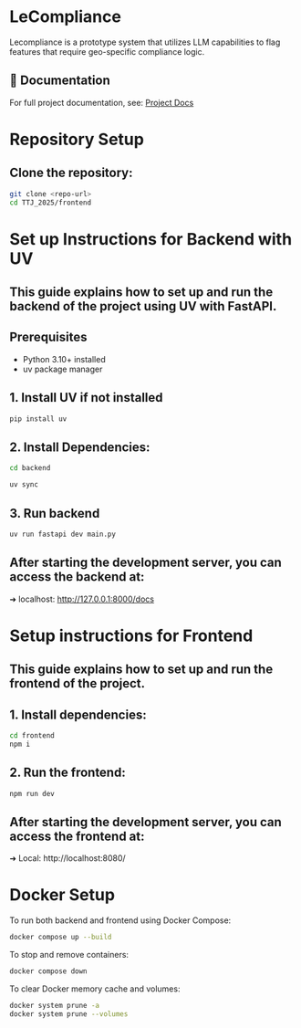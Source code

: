 # LeCompliance
Lecompliance is a prototype system that utilizes LLM capabilities to flag features that require geo-specific compliance logic.

## 📄 Documentation

For full project documentation, see: [Project Docs](https://docs.google.com/document/d/1voDWtOC-vWqSAmjqzOxv-83WxojZyhrVTPsLfnfVrT8/edit?usp=sharing)

# Repository Setup
## Clone the repository:
```bash
git clone <repo-url>
cd TTJ_2025/frontend
```

# Set up Instructions for Backend with UV
This guide explains how to set up and run the backend of the project using **UV** with **FastAPI**. 
---

## Prerequisites 
- Python 3.10+ installed 
- uv package manager

## 1. Install UV if not installed
```bash
pip install uv
```

## 2. Install Dependencies:
```bash
cd backend

uv sync
```

## 3. Run backend
```bash
uv run fastapi dev main.py
```
## After starting the development server, you can access the backend at:
  ➜ localhost: http://127.0.0.1:8000/docs

# Setup instructions for Frontend
This guide explains how to set up and run the frontend of the project. 
---

## 1. Install dependencies:
```bash
cd frontend
npm i
```
## 2. Run the frontend:
```bash
npm run dev
```

## After starting the development server, you can access the frontend at:
  ➜  Local:   http://localhost:8080/

# Docker Setup

To run both backend and frontend using Docker Compose:

```bash
docker compose up --build
```

To stop and remove containers:

```bash
docker compose down
```

To clear Docker memory cache and volumes:

```bash
docker system prune -a
docker system prune --volumes
```
